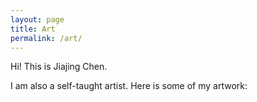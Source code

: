 ```yaml
---
layout: page
title: Art
permalink: /art/
---
```


Hi! This is Jiajing Chen.


I am also a self-taught artist. Here is some of my artwork:




